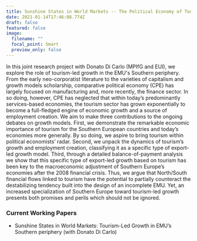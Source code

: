 ```yaml
---
title: Sunshine States in World Markets -- The Political Economy of Tourism-Led Growth
date: 2021-01-14T17:46:08.774Z
draft: false
featured: false
image:
  filename: ""
  focal_point: Smart
  preview_only: false
---
```


In this joint research project with Donato Di Carlo (MPIfG and EUI), we explore the role of tourism-led growth in the EMU's Southern periphery. From the early neo-corporatist literature to the varieties of capitalism and growth models scholarship, comparative political economy (CPE) has largely focused on manufacturing and, more recently, the finance sector. In so doing, however, CPE has neglected that within today’s predominantly services-based economies, the tourism sector has grown exponentially to become a full-fledged engine of economic growth and a source of employment creation. We aim to make three contributions to the ongoing debates on growth models. First, we demonstrate the remarkable economic importance of tourism for the Southern European countries and today’s economies more generally. By so doing, we aspire to bring tourism within political economists’ radar. Second, we unpack the dynamics of tourism’s growth and employment creation, classifying it as a specific type of export-led growth model. Third, through a detailed balance-of-payment analysis we show that this specific type of export-led growth based on tourism has been key to the macroeconomic adjustment of Southern Europe’s economies after the 2008 financial crisis. Thus, we argue that North/South financial flows linked to tourism have the potential to partially counteract the destabilizing tendency built into the design of an incomplete EMU. Yet, an increased specialization of Southern Europe toward tourism-led growth presents both promises and perils which should not be ignored. 

### Current Working Papers

* Sunshine States in World Markets: Tourism-Led Growth in EMU’s Southern periphery (with Donato Di Carlo) 



